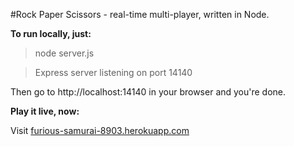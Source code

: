 #Rock Paper Scissors - real-time multi-player, written in Node.

__To run locally, just:__

> node server.js

> Express server listening on port 14140

Then go to http://localhost:14140 in your browser and you're done.

__Play it live, now:__

Visit [furious-samurai-8903.herokuapp.com](http://furious-samurai-8903.herokuapp.com/)

